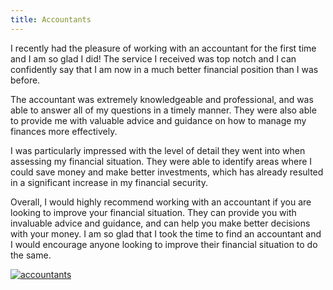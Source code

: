 ```yaml
---
title: Accountants
---
```


I recently had the pleasure of working with an accountant for the first time and I am so glad I did! The service I received was top notch and I can confidently say that I am now in a much better financial position than I was before. 

The accountant was extremely knowledgeable and professional, and was able to answer all of my questions in a timely manner. They were also able to provide me with valuable advice and guidance on how to manage my finances more effectively. 

I was particularly impressed with the level of detail they went into when assessing my financial situation. They were able to identify areas where I could save money and make better investments, which has already resulted in a significant increase in my financial security. 

Overall, I would highly recommend working with an accountant if you are looking to improve your financial situation. They can provide you with invaluable advice and guidance, and can help you make better decisions with your money. I am so glad that I took the time to find an accountant and I would encourage anyone looking to improve their financial situation to do the same.

[![accountants](<https://dabuttonfactory.com/button.png?t=CHECK+SERVICE&f=Noto+Sans-Bold&ts=26&tc=fff&hp=45&vp=20&c=11&bgt=unicolored&bgc=4bd42f>)](<https://www.bark.com/?a_aid=5d2d0e83cdc39>)